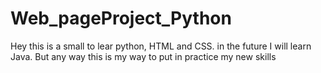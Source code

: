 # Web_pageProject_Python
Hey this is a small to lear python, HTML and CSS. in the future I will learn Java. But any way this is my way to put in practice my new skills 
